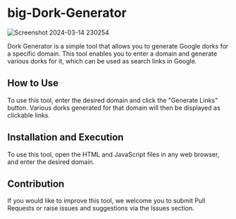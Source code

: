 # big-Dork-Generator


![Screenshot 2024-03-14 230254](https://github.com/soltanali0/big-Dork-Generator/assets/87374678/dadb3cac-b095-488e-adda-781f781fa2c3)


Dork Generator is a simple tool that allows you to generate Google dorks for a specific domain. This tool enables you to enter a domain and generate various dorks for it, which can be used as search links in Google.

## How to Use

To use this tool, enter the desired domain and click the "Generate Links" button. Various dorks generated for that domain will then be displayed as clickable links.

## Installation and Execution

To use this tool, open the HTML and JavaScript files in any web browser, and enter the desired domain.

## Contribution

If you would like to improve this tool, we welcome you to submit Pull Requests or raise issues and suggestions via the Issues section.
